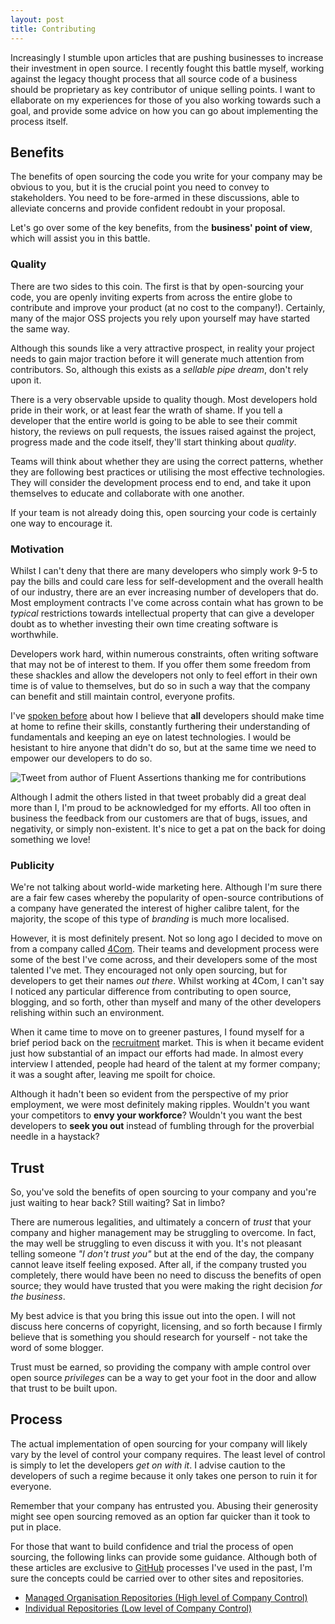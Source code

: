 ```yaml
---
layout: post
title: Contributing
---
```


Increasingly I stumble upon articles that are pushing businesses to increase their investment in open source. I recently fought this battle myself, working against the legacy thought process that all source code of a business should be proprietary as key contributor of unique selling points. I want to ellaborate on my experiences for those of you also working towards such a goal, and provide some advice on how you can go about implementing the process itself.

## Benefits

The benefits of open sourcing the code you write for your company may be obvious to you, but it is the crucial point you need to convey to stakeholders. You need to be fore-armed in these discussions, able to alleviate concerns and provide confident redoubt in your proposal.

Let's go over some of the key benefits, from the **business' point of view**, which will assist you in this battle.

### Quality

There are two sides to this coin. The first is that by open-sourcing your code, you are openly inviting experts from across the entire globe to contribute and improve your product (at no cost to the company!). Certainly, many of the major OSS projects you rely upon yourself may have started the same way.

Although this sounds like a very attractive prospect, in reality your project needs to gain major traction before it will generate much attention from contributors. So, although this exists as a _sellable pipe dream_, don't rely upon it.

There is a very observable upside to quality though. Most developers hold pride in their work, or at least fear the wrath of shame. If you tell a developer that the entire world is going to be able to see their commit history, the reviews on pull requests, the issues raised against the project, progress made and the code itself, they'll start thinking about _quality_.

Teams will think about whether they are using the correct patterns, whether they are following best practices or utilising the most effective technologies. They will consider the development process end to end, and take it upon themselves to educate and collaborate with one another.

If your team is not already doing this, open sourcing your code is certainly one way to encourage it.

### Motivation

Whilst I can't deny that there are many developers who simply work 9-5 to pay the bills and could care less for self-development and the overall health of our industry, there are an ever increasing number of developers that do. Most employment contracts I've come across contain what has grown to be _typical_ restrictions towards intellectual property that can give a developer doubt as to whether investing their own time creating software is worthwhile.

Developers work hard, within numerous constraints, often writing software that may not be of interest to them. If you offer them some freedom from these shackles and allow the developers not only to feel effort in their own time is of value to themselves, but do so in such a way that the company can benefit and still maintain control, everyone profits. 

I've [spoken before](http://blog.devbot.net/senior/) about how I believe that **all** developers should make time at home to refine their skills, constantly furthering their understanding of fundamentals and keeping an eye on latest technologies. I would be hesistant to hire anyone that didn't do so, but at the same time we need to empower our developers to do so.

![Tweet from author of Fluent Assertions thanking me for contributions](http://puu.sh/jsCa9/6432adac1d.png)

Although I admit the others listed in that tweet probably did a great deal more than I, I'm proud to be acknowledged for my efforts. All too often in business the feedback from our customers are that of bugs, issues, and negativity, or simply non-existent. It's nice to get a pat on the back for doing something we love!

### Publicity

We're not talking about world-wide marketing here. Although I'm sure there are a fair few cases whereby the popularity of open-source contributions of a company have generated the interest of higher calibre talent, for the majority, the scope of this type of _branding_ is much more localised.

However, it is most definitely present. Not so long ago I decided to move on from a company called [4Com](http://www.4com.co.uk/). Their teams and development process were some of the best I've come across, and their developers some of the most talented I've met. They encouraged not only open sourcing, but for developers to get their names _out there_. Whilst working at 4Com, I can't say I noticed any particular difference from contributing to open source, blogging, and so forth, other than myself and many of the other developers relishing within such an environment.

When it came time to move on to greener pastures, I found myself for a brief period back on the [recruitment](http://blog.devbot.net/recruitment/) market. This is when it became evident just how substantial of an impact our efforts had made. In almost every interview I attended, people had heard of the talent at my former company; it was a sought after, leaving me spoilt for choice.

Although it hadn't been so evident from the perspective of my prior employment, we were most definitely making ripples. Wouldn't you want your competitors to **envy your workforce**? Wouldn't you want the best developers to **seek you out** instead of fumbling through for the proverbial needle in a haystack?

## Trust

So, you've sold the benefits of open sourcing to your company and you're just waiting to hear back? Still waiting? Sat in limbo?

There are numerous legalities, and ultimately a concern of _trust_ that your company and higher management may be struggling to overcome. In fact, the may well be struggling to even discuss it with you. It's not pleasant telling someone _"I don't trust you"_ but at the end of the day, the company cannot leave itself feeling exposed. After all, if the company trusted you completely, there would have been no need to discuss the benefits of open source; they would have trusted that you were making the right decision _for the business_.

My best advice is that you bring this issue out into the open. I will not discuss here concerns of copyright, licensing, and so forth because I firmly believe that is something you should research for yourself - not take the word of some blogger.

Trust must be earned, so providing the company with ample control over open source _privileges_ can be a way to get your foot in the door and allow that trust to be built upon.

## Process

The actual implementation of open sourcing for your company will likely vary by the level of control your company requires. The least level of control is simply to let the developers _get on with it_. I advise caution to the developers of such a regime because it only takes one person to ruin it for everyone.

Remember that your company has entrusted you. Abusing their generosity might see open sourcing removed as an option far quicker than it took to put in place.

For those that want to build confidence and trial the process of open sourcing, the following links can provide some guidance. Although both of these articles are exclusive to [GitHub](https://github.com/) processes I've used in the past, I'm sure the concepts could be carried over to other sites and repositories.

* [Managed Organisation Repositories (High level of Company Control)](http://blog.devbot.net/github-for-organisations)
* [Individual Repositories (Low level of Company Control)](http://blog.devbot.net/github-for-individuals)
